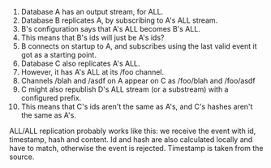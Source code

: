 1. Database A has an output stream, for ALL. 
2. Database B replicates A, by subscribing to A's ALL stream. 
3. B's configuration says that A's ALL becomes B's ALL.
4. This means that B's ids will just be A's ids?
5. B connects on startup to A, and subscribes using the last valid event it got as a starting point.
6. Database C also replicates A's ALL.
7. However, it has A's ALL at its /foo channel.
8. Channels /blah and /asdf on A appear on C as /foo/blah and /foo/asdf
9. C might also republish D's ALL stream (or a substream) with a configured prefix.
10. This means that C's ids aren't the same as A's, and C's hashes aren't the same as A's.

ALL/ALL replication probably works like this: we receive the event with id, timestamp, hash and content. Id and hash are also calculated locally and have to match, otherwise the event is rejected. Timestamp is taken from the source.

